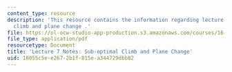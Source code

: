 ```yaml
---
content_type: resource
description: 'This resource contains the information regarding lecture 7 Notes: sub-optimal
  climb and plane change .'
file: https://ol-ocw-studio-app-production.s3.amazonaws.com/courses/16-522-space-propulsion-spring-2015/18055c5ee2672b1f815ea344729dbb82_MIT16_522S15_Lecture7.pdf
file_type: application/pdf
resourcetype: Document
title: 'Lecture 7 Notes: Sub-optimal Climb and Plane Change'
uid: 18055c5e-e267-2b1f-815e-a344729dbb82
---
```

